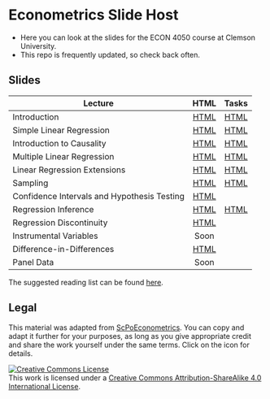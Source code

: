 # Econometrics Slide Host

* Here you can look at the slides for the ECON 4050 course at Clemson University.
* This repo is frequently updated, so check back often.

## Slides

| Lecture | HTML | Tasks |
|---------|:----:|:----:|
| Introduction | [HTML](https://raw.githack.com/adamsoliman/IntroEconometrics/master/chapter_intro/chapter_intro.html) |  [HTML](https://raw.githack.com/ScPoEcon/ScPoEconometrics-Slides/master/chapter_intro/tasks/intro_tasks.html) |
| Simple Linear Regression | [HTML](https://raw.githack.com/adamsoliman/IntroEconometrics/master/chapter_slr/chapter_slr.html) |  [HTML](https://raw.githack.com/ScPoEcon/ScPoEconometrics-Slides/master/chapter_slr/tasks/slr_tasks.html) |
| Introduction to Causality | [HTML](https://raw.githack.com/adamsoliman/IntroEconometrics/master/chapter_causality/chapter_causality.html) |  [HTML](https://raw.githack.com/ScPoEcon/ScPoEconometrics-Slides/master/chapter_causality/tasks/causality_tasks.html) |
| Multiple Linear Regression | [HTML](https://raw.githack.com/adamsoliman/IntroEconometrics/master/chapter_mlr/chapter_mlr.html) |  [HTML](https://raw.githack.com/ScPoEcon/ScPoEconometrics-Slides/master/chapter_mlr/tasks/mlr_tasks.html) |
| Linear Regression Extensions | [HTML](https://raw.githack.com/adamsoliman/IntroEconometrics/master/chapter_regext/chapter_regext.html) |  [HTML](https://raw.githack.com/ScPoEcon/ScPoEconometrics-Slides/master/chapter_regext/tasks/regext_tasks.html) |
| Sampling | [HTML](https://raw.githack.com/adamsoliman/IntroEconometrics/master/chapter_sampling/chapter_sampling.html) |  [HTML](https://raw.githack.com/ScPoEcon/ScPoEconometrics-Slides/master/chapter_sampling/tasks/sampling_tasks.html) | 
| Confidence Intervals and Hypothesis Testing | [HTML](https://raw.githack.com/adamsoliman/IntroEconometrics/master/chapter_ci_hyptest/chapter_ci_hyptest.html) | 
| Regression Inference | [HTML](https://raw.githack.com/adamsoliman/IntroEconometrics/master/chapter_reginference/reg_inference.html) |  [HTML](https://raw.githack.com/ScPoEcon/ScPoEconometrics-Slides/master/chapter_reginference/tasks/reginference_tasks.html) |
| Regression Discontinuity | [HTML](https://raw.githack.com/adamsoliman/IntroEconometrics/master/chapter-RDD/RDD.html) | 
| Instrumental Variables | Soon |
| Difference-in-Differences | [HTML](https://raw.githack.com/adamsoliman/IntroEconometrics/master/chapter_did/chapter_did.html) | 
| Panel Data | Soon |

The suggested reading list can be found [here](https://github.com/adamsoliman/IntroEconometrics/blob/master/readings.md).

## Legal

This material was adapted from [ScPoEconometrics](https://github.com/ScPoEcon/ScPoEconometrics). You can copy and adapt it further for your purposes, as long as you give appropriate credit and share the work yourself under the same terms. Click on the icon for details.

<a rel="license" href="http://creativecommons.org/licenses/by-sa/4.0/"><img alt="Creative Commons License" style="border-width:0" src="https://i.creativecommons.org/l/by-sa/4.0/88x31.png" /></a><br />This work is licensed under a <a rel="license" href="http://creativecommons.org/licenses/by-sa/4.0/">Creative Commons Attribution-ShareAlike 4.0 International License</a>.
